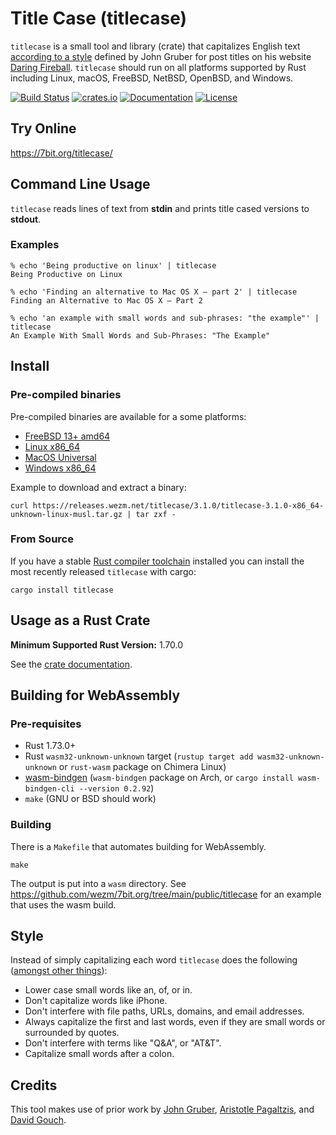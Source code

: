 # Title Case (titlecase)

`titlecase` is a small tool and library (crate) that capitalizes English text
[according to a style][style] defined by John Gruber for post titles on his
website [Daring Fireball]. `titlecase` should run on all platforms supported
by Rust including Linux, macOS, FreeBSD, NetBSD, OpenBSD, and Windows.

[![Build Status](https://api.cirrus-ci.com/github/wezm/titlecase.svg)](https://cirrus-ci.com/github/wezm/titlecase)
[![crates.io](https://img.shields.io/crates/v/titlecase.svg)](https://crates.io/crates/titlecase)
[![Documentation](https://docs.rs/titlecase/badge.svg)][crate-docs]
[![License](https://img.shields.io/crates/l/titlecase.svg)][MIT]

## Try Online

<https://7bit.org/titlecase/>

## Command Line Usage

`titlecase` reads lines of text from **stdin** and prints title cased versions
to **stdout**.

### Examples

```
% echo 'Being productive on linux' | titlecase
Being Productive on Linux

% echo 'Finding an alternative to Mac OS X — part 2' | titlecase
Finding an Alternative to Mac OS X — Part 2

% echo 'an example with small words and sub-phrases: "the example"' | titlecase
An Example With Small Words and Sub-Phrases: "The Example"
```

## Install

### Pre-compiled binaries

Pre-compiled binaries are available for a some platforms:

* [FreeBSD 13+ amd64](https://releases.wezm.net/titlecase/3.0.0/titlecase-3.1.0-amd64-unknown-freebsd.tar.gz)
* [Linux x86\_64](https://releases.wezm.net/titlecase/3.1.0/titlecase-3.1.0-x86_64-unknown-linux-musl.tar.gz)
* [MacOS Universal](https://releases.wezm.net/titlecase/3.1.0/titlecase-3.1.0-universal-apple-darwin.tar.gz)
* [Windows x86\_64](https://releases.wezm.net/titlecase/3.1.0/titlecase-3.1.0-x86_64-pc-windows-msvc.zip)

Example to download and extract a binary:

    curl https://releases.wezm.net/titlecase/3.1.0/titlecase-3.1.0-x86_64-unknown-linux-musl.tar.gz | tar zxf -

### From Source

If you have a stable [Rust compiler toolchain][rustup] installed you can
install the most recently released `titlecase` with cargo:

    cargo install titlecase

## Usage as a Rust Crate

**Minimum Supported Rust Version:** 1.70.0

See the [crate documentation][crate-docs].

## Building for WebAssembly

### Pre-requisites

- Rust 1.73.0+
- Rust `wasm32-unknown-unknown` target
  (`rustup target add wasm32-unknown-unknown` or `rust-wasm` package on Chimera Linux)
- [wasm-bindgen]
  (`wasm-bindgen` package on Arch, or `cargo install wasm-bindgen-cli --version 0.2.92`)
- `make` (GNU or BSD should work)

### Building

There is a `Makefile` that automates building for WebAssembly.

    make

The output is put into a `wasm` directory. See
<https://github.com/wezm/7bit.org/tree/main/public/titlecase> for an
example that uses the wasm build.

## Style

Instead of simply capitalizing each word `titlecase` does the following
([amongst other things][style]):

* Lower case small words like an, of, or in.
* Don't capitalize words like iPhone.
* Don't interfere with file paths, URLs, domains, and email addresses.
* Always capitalize the first and last words, even if they are small words
  or surrounded by quotes.
* Don't interfere with terms like "Q&A", or "AT&T".
* Capitalize small words after a colon.

## Credits

This tool makes use of prior work by [John Gruber][style], [Aristotle
Pagaltzis], and [David Gouch].

[Aristotle Pagaltzis]: http://plasmasturm.org/code/titlecase/
[crate-docs]: https://docs.rs/titlecase
[Daring Fireball]: https://daringfireball.net/
[David Gouch]: http://individed.com/code/to-title-case/
[MIT]: https://github.com/wezm/titlecase/blob/master/LICENSE
[rustup]: https://www.rust-lang.org/tools/install
[style]: https://daringfireball.net/2008/05/title_case
[wasm-bindgen]: https://github.com/rustwasm/wasm-bindgen
